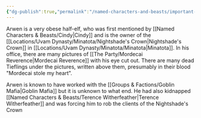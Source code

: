 ```yaml
---
{"dg-publish":true,"permalink":"/named-characters-and-beasts/important-characters/pc-backstory-characters/arwen-gryffon/","tags":["NPC","Important"],"noteIcon":"","created":"2024-03-24T21:53:31.521+00:00","updated":"2024-12-31T19:55:45.146+00:00"}
---
```


Arwen is a very obese half-elf, who was first mentioned by [[Named Characters & Beasts/Cindy\|Cindy]] and is the owner of the [[Locations/Uvam Dynasty/Minatota/Nightshade's Crown\|Nightshade's Crown]] in [[Locations/Uvam Dynasty/Minatota/Minatota\|Minatota]]. In his office, there are many pictures of [[The Party/Mordecai Reverence\|Mordecai Reverence]] with his eye cut out. There are many dead Tieflings under the pictures, written above them, presumably in their blood "Mordecai stole my heart". 

Arwen is known to have worked with the [[Groups & Factions/Goblin Mafia\|Goblin Mafia]] but it is unknown to what end. He had also kidnapped [[Named Characters & Beasts/Terence Witherfeather\|Terence Witherfeather]] and was forcing him to rob the clients of the Nightshade's Crown 